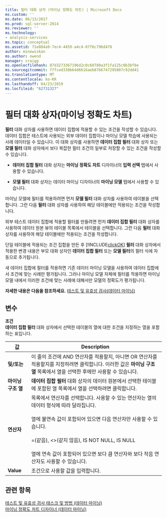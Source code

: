 ```yaml
---
title: 필터 대화 상자 (마이닝 정확도 차트) | Microsoft Docs
ms.custom: ''
ms.date: 06/13/2017
ms.prod: sql-server-2014
ms.reviewer: ''
ms.technology:
- analysis-services
ms.topic: conceptual
ms.assetid: 71e884a9-7ec4-4459-a4c4-87f6c796d478
author: minewiskan
ms.author: owend
manager: craigg
ms.openlocfilehash: 87d3273367196d2c0c60780a3f1fa125c0b3bf8e
ms.sourcegitcommit: f7fced330b64d6616aeb8766747295807c92dd41
ms.translationtype: MT
ms.contentlocale: ko-KR
ms.lasthandoff: 04/23/2019
ms.locfileid: "62731327"
---
```

# <a name="filter-dialog-box-mining-accuracy-chart"></a>필터 대화 상자(마이닝 정확도 차트)
  **필터** 대화 상자를 사용하면 데이터 집합에 적용할 수 있는 조건을 작성할 수 있습니다. 데이터 집합은 테스트에 사용되는 외부 데이터 집합이나 마이닝 모델 학습에 사용되는 사례 데이터일 수 있습니다. 이 대화 상자를 사용하면 **데이터 집합 필터** 대화 상자 또는 **모델 필터** 대화 상자에서 보다 복잡한 필터 조건의 일부로 저장할 수 있는 조건을 작성할 수 있습니다.  
  
-   **데이터 집합 필터** 대화 상자는 **마이닝 정확도 차트** 디자이너의 **입력 선택** 탭에서 사용할 수 있습니다.  
  
-   **모델 필터** 대화 상자는 데이터 마이닝 디자이너의 **마이닝 모델** 탭에서 사용할 수 있습니다.  
  
 마이닝 모델에 필터를 적용하려면 먼저 **모델 필터** 대화 상자를 사용하여 테이블을 선택합니다. 그런 다음 **필터** 대화 상자를 사용하여 해당 테이블에만 적용되는 조건을 작성합니다.  
  
 외부 테스트 데이터 집합에 적용할 필터를 만들려면 먼저 **데이터 집합 필터** 대화 상자를 사용하여 데이터 원본 뷰의 테이블 목록에서 테이블을 선택합니다. 그런 다음 **필터** 대화 상자를 사용하여 해당 테이블에만 적용되는 조건을 작성합니다.  
  
 단일 테이블에 적용되는 조건 집합을 만든 후 [!INCLUDE[clickOK](../includes/clickok-md.md)] **필터** 대화 상자에서 적용한 변경 내용은 부모 대화 상자인 **데이터 집합 필터** 또는 **모델 필터**의 필터 식에 자동으로 추가됩니다.  
  
 새 데이터 집합에 필터를 적용하면 기존 데이터 마이닝 모델을 사용하여 데이터 집합에서 조건에 맞는 사례만 평가됩니다. 그러나 마이닝 모델 자체에 필터를 적용하면 마이닝 모델 내에서 이러한 조건에 맞는 사례에 대해서만 모델의 정확도가 평가됩니다.  
  
 **자세한 내용은 다음을 참조하세요.** [테스트 및 유효성 검사&#40;데이터 마이닝&#41;](data-mining/testing-and-validation-data-mining.md)  
  
## <a name="options"></a>변수  
 **조건**  
 **데이터 집합 필터** 대화 상자에서 선택한 테이블의 열에 대한 조건을 지정하는 열을 포함하는 표입니다.  
  
|값|Description|  
|-----------|-----------------|  
|**및/또는**|이 줄의 조건에 AND 연산자를 적용할지, 아니면 OR 연산자를 적용할지를 지정하려면 클릭합니다. 이러한 값은 **마이닝 구조 열** 목록에서 열을 선택한 후에만 사용할 수 있습니다.|  
|**마이닝 구조 열**|**데이터 집합 필터** 대화 상자의 데이터 원본에서 선택한 테이블에 포함된 열 목록에서 열을 선택하려면 클릭합니다.|  
|**연산자**|목록에서 연산자를 선택합니다. 사용할 수 있는 연산자는 열의 데이터 형식에 따라 달라집니다.<br /><br /> 열에 불연속 값이 포함되어 있으면 다음 연산자만 사용할 수 있습니다.<br /><br /> =(같음), <>(같지 않음), IS NOT NULL, IS NULL<br /><br /> 열에 연속 값이 포함되어 있으면 보다 큼 연산자와 보다 작음 연산자도 사용할 수 있습니다.|  
|**Value**|조건으로 사용할 값을 입력합니다.|  
  
## <a name="see-also"></a>관련 항목  
 [테스트 및 유효성 검사 태스크 및 방법 &#40;데이터 마이닝&#41;](data-mining/testing-and-validation-tasks-and-how-tos-data-mining.md)   
 [마이닝 정확도 차트 디자이너 &#40;데이터 마이닝&#41;](mining-accuracy-chart-designer-data-mining.md)  
  
  
